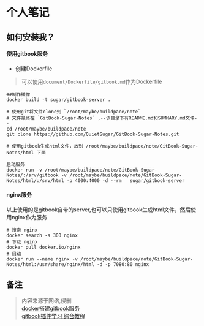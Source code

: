 # 个人笔记


## 如何安装我？

#### 使用gitbook服务
- 创建Dockerfile
> 可以使用`document/Dockerfile/gitbook.md`作为Dockerfile

```
##制作镜像
docker build -t sugar/gitbook-server .

# 使用git将文件clone到 `/root/maybe/buildpace/note` 
# 文件最终在 `GitBook-Sugar-Notes` ,--该目录下有README.md和SUMMARY.md文件--
cd /root/maybe/buildpace/note
git clone https://github.com/QuietSugar/GitBook-Sugar-Notes.git

# 使用gitbook生成html文件，放到 /root/maybe/buildpace/note/GitBook-Sugar-Notes/html 下面

启动服务
docker run -v /root/maybe/buildpace/note/GitBook-Sugar-Notes/:/srv/gitbook -v /root/maybe/buildpace/note/GitBook-Sugar-Notes/html/:/srv/html -p 4000:4000 -d --rm   sugar/gitbook-server

```

#### nginx服务
以上使用的是gitbook自带的server,也可以只使用gitbook生成html文件，然后使用nginx作为服务
```
# 搜索 nginx
docker search -s 300 nginx
# 下载 nginx
docker pull docker.io/nginx
# 启动
docker run --name nginx -v /root/maybe/buildpace/note/GitBook-Sugar-Notes/html:/usr/share/nginx/html -d -p 7080:80 nginx
```


## 备注
>  内容来源于网络,侵删  
[docker搭建gitbook服务](https://www.cnblogs.com/xiaomingtx/p/5622514.html)  
[gitbook插件学习 ](https://cnodejs.org/topic/575229332420978970d4a5f0)
[综合教程](http://gitbook.zhangjikai.com/)